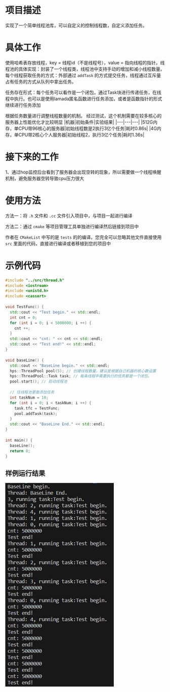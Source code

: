# 项目描述
实现了一个简单线程池库，可以自定义的控制线程数，自定义添加任务。

# 具体工作
使用哈希表存放线程，key = 线程id（不是线程号），value = 指向线程的指针。线程池的具体实现：封装了一个线程类，线程池中支持手动的增加和减小线程数量。每个线程获取任务的方式：外部通过 `addTask` 的方式提交任务，线程通过互斥量占有任务的方式从队列中拿出任务。

任务存在形式：每个任务可以看作是一个闭包，通过Task块进行传递任务，在线程中执行。也可以是使用lamada匿名函数进行任务添加，或者是函数指针的形式继续进行任务添加

根据任务数量进行调整线程数量的机制。
经过测试，这个机制需要在较多核心的服务器上性能优化才比较明显
|机器|初始条件|实验结果|
|---|---|---|
|512G内存，单CPU带96核心的服务器|初始线程数是2执行3亿个任务|耗时0.86s|
|4G内存，单CPU带2核心个人服务器|初始线程2，执行3亿个任务|耗时1.36s|

# 接下来的工作
1、通过hop监控后台看到了服务器会出现空转的现象，所以需要做一个线程唤醒机制，避免服务器空转导致cpu压力很大

# 使用方法
方法一：将 `.h` 文件和 `.cc` 文件引入项目中，与项目一起进行编译

方法二：通过 `cmake` 等项目管理工具单独进行编译然后链接到项目中

作者在 `CMakeList` 中写的是 `tests` 的的编译。您完全可以忽略其他文件直接使用 `src` 里面的代码，直接进行编译或者移植到您的项目中

# 示例代码
```c++
#include "../src/thread.h"
#include <iostream>
#include <unistd.h>
#include <cassert>

void TestFunc() {
  std::cout << "Test begin." << std::endl;
  int cnt = 0;
  for (int i = 0; i < 5000000; i ++) {
    cnt ++;
  }
  std::cout << "cnt: " << cnt << std::endl;
  std::cout << "Test end!" << std::endl;
}

void baseLine() {
  std::cout << "BaseLine begin." << std::endl;
  hps::ThreadPool pool(5); // 创建线程数量，建议是根据自己机器的核心数设置
  hps::ThreadPool::Task task; // 每条线程中需要执行的任务都是一个闭包。
  pool.start(); // 启动线程池

  // 往线程池里面添加任务
  int taskNum = 10;
  for (int i = 0; i < taskNum; i ++) {
    task.tfc = TestFunc;
    pool.addTask(task);
  }
  std::cout << "BaseLine End." << std::endl;
}

int main() {
  baseLine();
  return 0;
}
```
## 样例运行结果
![](/doc/result.png)
